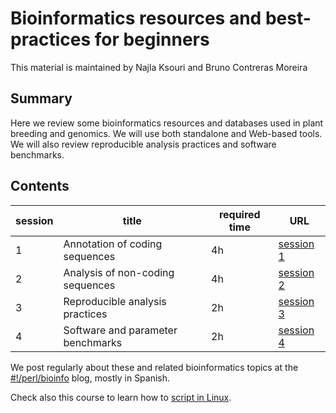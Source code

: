 # Bioinformatics resources and best-practices for beginners

This material is maintained by Najla Ksouri and Bruno Contreras Moreira

##  Summary

Here we review some bioinformatics resources and databases used in plant breeding and genomics. We will use both standalone and Web-based tools.
We will also review reproducible analysis practices and software benchmarks.

## Contents

|session|title|required time|URL|
|-------|-----|-------------|---|
|1|Annotation of coding sequences|4h|[session 1](./session1.html)|
|2|Analysis of non-coding sequences|4h|[session 2](./session2.html)|
|3|Reproducible analysis practices|2h|[session 3](./session3.html)|
|4|Software and parameter benchmarks|2h|[session 4](./session4.html)|

We post regularly about these and related bioinformatics topics at the [#!/perl/bioinfo](https://bioinfoperl.blogspot.com) blog, mostly in Spanish.

Check also this course to learn how to [script in Linux](https://github.com/eead-csic-compbio/scripting_linux_shell).
